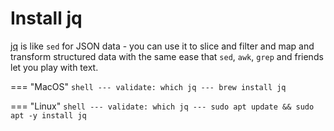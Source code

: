 # Install jq

[jq](https://stedolan.github.io/jq/) is like `sed` for JSON data - you can use it to slice and filter and map and transform structured data with the same ease that `sed`, `awk`, `grep` and friends let you play with text.

=== "MacOS"
    <!-- TODO: Add homebrew tab -->
    ```shell
    ---
    validate: which jq
    ---
    brew install jq
    ```

=== "Linux"
    <!-- FIXME: this is debian/ubuntu-specific. -->
    ```shell
    ---
    validate: which jq
    ---
    sudo apt update && sudo apt -y install jq
    ```
